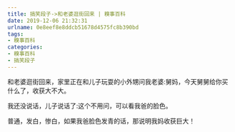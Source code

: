 ```yaml
---
title: 搞笑段子->和老婆逛街回来 | 糗事百科
date: 2019-12-06 21:32:31
urlname: 0e8eef8e8ddcb51678d4575fc8b390bd
tags: 
- 糗事百科
categories:
- 糗事百科
- 搞笑段子
---
```

和老婆逛街回来，家里正在和儿子玩耍的小外甥问我老婆:舅妈，今天舅舅给你买什么了，收获大不大。

我还没说话，儿子说话了:这个不用问，可以看我爸的脸色。

普通，发白，惨白，如果我爸脸色发青的话，那说明我妈收获巨大！


